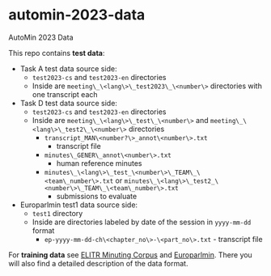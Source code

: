 # automin-2023-data
AutoMin 2023 Data

This repo contains **test data**:
- Task A test data source side:
  - ``test2023-cs`` and ``test2023-en`` directories
  - Inside are ``meeting\_\<lang\>\_test2023\_\<number\>`` directories with one transcript each
- Task D test data source side:
  - ``test2023-cs`` and ``test2023-en`` directories
  - Inside are ``meeting\_\<lang\>\_test\_\<number\>`` and ``meeting\_\<lang\>\_test2\_\<number\>`` directories
    - ``transcript_MAN\<number?\>_annot\<number\>.txt``
      - transcript file
    - ``minutes\_GENER\_annot\<number\>.txt``
      - human reference minutes
    - ``minutes\_\<lang\>\_test_\<number\>\_TEAM\_\<team\_number\>.txt`` or ``minutes\_\<lang\>\_test2_\<number\>\_TEAM\_\<team\_number\>.txt``
      - submissions to evaluate
- Europarlmin test1 data source side:
  - ``test1`` directory
  - Inside are directories labeled by date of the session in ``yyyy-mm-dd`` format
    - ``ep-yyyy-mm-dd-ch\<chapter_no\>-\<part_no\>.txt`` - transcript file

For **training data** see [ELITR Minuting Corpus](https://ufal.mff.cuni.cz/elitr-minuting-corpus) and [Europarlmin](https://github.com/ufal/europarlmin).
There you will also find a detailed description of the data format.
